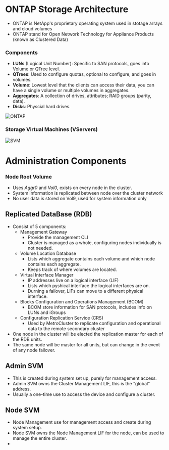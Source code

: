 # ONTAP Storage Architecture
  - ONTAP is NetApp's proprietary operating system used in stotage arrays and cloud volumes
  - ONTAP stand for Open Network Technology for Appliance Products (known as Clustered Data)

### Components
  - <b>LUNs</b> (Logical Unit Number): Specific to SAN protocols, goes into Volume or QTree level.
  - <b>QTrees</b>: Used to configure quotas, optional to configure, and goes in volumes.
  - <b>Volume</b>: Lowest level that the clients can access their data, you can have a single volume or multiple volumes in aggregates.
  - <b>Aggregates</b>: A collection of drives, attributes; RAID groups (parity, data).
  - <b>Disks</b>: Physcial hard drives.
 
![ONTAP](https://user-images.githubusercontent.com/111991325/204441334-44c88af7-640d-4ecd-b73e-c37b5cfbfad9.png)

### Storage Virtual Machines (VServers)
 ![SVM](https://user-images.githubusercontent.com/111991325/204441665-ad35b5e8-7c90-4a27-b344-f8fcdacef56e.png)

# Administration Components
### Node Root Volume 
  - Uses <i>Aggr0</i> and <i>Vol0</i>, exists on every node in the cluster.
  - System information is replicated between node over the cluster network
  - No user data is stored on Vol9, used for system information only

## Replicated DataBase (RDB)
  - Consist of 5 components:
    - Management Gateway
      - Provide the management CLI
      - Cluster is managed as a whole, configuring nodes individually is not needed.
    - Volume Location Database
      - Lists which aggregate contains each volume and which node contains each aggregate.
      - Keeps track of where volumes are located.
    - Virtual Interface Manager
      - IP addresses live on a logical interface (LIF)
      - Lists which pyshical interface the logical interfaces are on.
      - Durning a failover, LIFs can move to a different physical interface.
    - Blocks Configuration and Operations Management (BCOM)
      - BCOM store information for SAN protocols, includes info on LUNs and iGroups
    - Configuration Replication Service (CRS)
      - Used by MetroCluster to replicate configuration and operational data to the remote secondary cluster
  - One node in the cluster will be elected the replication master for each of the RDB units.
  - The same node will be master for all units, but can change in the event of any node failover.

## Admin SVM
  - This is created during system set up, purely for management access.
  - Admin SVM owns the Cluster Management LIF, this is the "global" address.
  - Usually a one-time use to access the device and configure a cluster.

## Node SVM
  - Node Management use for management access and create during system setup.
  - Node SVM owns the Node Management LIF for the node, can be used to manage the entire cluster.
  - 
